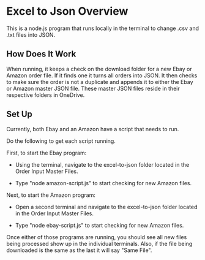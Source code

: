# Excel to Json Overview

This is a node.js program that runs locally in the terminal to change .csv and .txt files into JSON.

## How Does It Work

When running, it keeps a check on the download folder for a new Ebay or Amazon order file. If it finds one it turns all orders into JSON. It then checks to make sure the order is not a duplicate and appends it to either the Ebay or Amazon master JSON file. These master JSON files reside in their respective folders in OneDrive. 

## Set Up

Currently, both Ebay and an Amazon have a script that needs to run.

Do the following to get each script running.

First, to start the Ebay program: 

- Using the terminal, navigate to the excel-to-json folder located in the Order Input Master Files. 

- Type "node amazon-script.js" to start checking for new Amazon files.

Next, to start the Amazon program:

- Open a second terminal and navigate to the excel-to-json folder located in the Order Input Master Files.

- Type "node ebay-script.js" to start checking for new Amazon files.

Once either of those programs are running, you should see all new files being processed show up in the individual terminals. Also, if the file being downloaded is the same as the last it will say "Same File".


